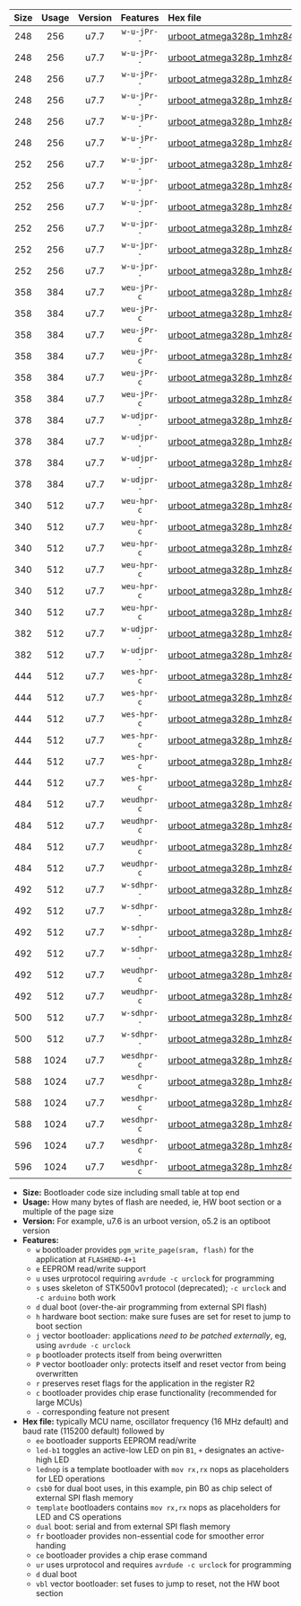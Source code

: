 |Size|Usage|Version|Features|Hex file|
|:-:|:-:|:-:|:-:|:--|
|248|256|u7.7|`w-u-jPr--`|[urboot_atmega328p_1mhz8432_230400bps_led+b1_ur_vbl.hex](https://raw.githubusercontent.com/stefanrueger/urboot.hex/main/mcus/atmega328p/fcpu_1mhz8432/230400_bps/urboot_atmega328p_1mhz8432_230400bps_led+b1_ur_vbl.hex)|
|248|256|u7.7|`w-u-jPr--`|[urboot_atmega328p_1mhz8432_230400bps_led+b5_ur_vbl.hex](https://raw.githubusercontent.com/stefanrueger/urboot.hex/main/mcus/atmega328p/fcpu_1mhz8432/230400_bps/urboot_atmega328p_1mhz8432_230400bps_led+b5_ur_vbl.hex)|
|248|256|u7.7|`w-u-jPr--`|[urboot_atmega328p_1mhz8432_230400bps_led+d5_ur_vbl.hex](https://raw.githubusercontent.com/stefanrueger/urboot.hex/main/mcus/atmega328p/fcpu_1mhz8432/230400_bps/urboot_atmega328p_1mhz8432_230400bps_led+d5_ur_vbl.hex)|
|248|256|u7.7|`w-u-jPr--`|[urboot_atmega328p_1mhz8432_230400bps_led-b1_ur_vbl.hex](https://raw.githubusercontent.com/stefanrueger/urboot.hex/main/mcus/atmega328p/fcpu_1mhz8432/230400_bps/urboot_atmega328p_1mhz8432_230400bps_led-b1_ur_vbl.hex)|
|248|256|u7.7|`w-u-jPr--`|[urboot_atmega328p_1mhz8432_230400bps_led-d5_ur_vbl.hex](https://raw.githubusercontent.com/stefanrueger/urboot.hex/main/mcus/atmega328p/fcpu_1mhz8432/230400_bps/urboot_atmega328p_1mhz8432_230400bps_led-d5_ur_vbl.hex)|
|248|256|u7.7|`w-u-jPr--`|[urboot_atmega328p_1mhz8432_230400bps_lednop_ur_vbl.hex](https://raw.githubusercontent.com/stefanrueger/urboot.hex/main/mcus/atmega328p/fcpu_1mhz8432/230400_bps/urboot_atmega328p_1mhz8432_230400bps_lednop_ur_vbl.hex)|
|252|256|u7.7|`w-u-jpr--`|[urboot_atmega328p_1mhz8432_230400bps_led+b1_fr_ur_vbl.hex](https://raw.githubusercontent.com/stefanrueger/urboot.hex/main/mcus/atmega328p/fcpu_1mhz8432/230400_bps/urboot_atmega328p_1mhz8432_230400bps_led+b1_fr_ur_vbl.hex)|
|252|256|u7.7|`w-u-jpr--`|[urboot_atmega328p_1mhz8432_230400bps_led+b5_fr_ur_vbl.hex](https://raw.githubusercontent.com/stefanrueger/urboot.hex/main/mcus/atmega328p/fcpu_1mhz8432/230400_bps/urboot_atmega328p_1mhz8432_230400bps_led+b5_fr_ur_vbl.hex)|
|252|256|u7.7|`w-u-jpr--`|[urboot_atmega328p_1mhz8432_230400bps_led+d5_fr_ur_vbl.hex](https://raw.githubusercontent.com/stefanrueger/urboot.hex/main/mcus/atmega328p/fcpu_1mhz8432/230400_bps/urboot_atmega328p_1mhz8432_230400bps_led+d5_fr_ur_vbl.hex)|
|252|256|u7.7|`w-u-jpr--`|[urboot_atmega328p_1mhz8432_230400bps_led-b1_fr_ur_vbl.hex](https://raw.githubusercontent.com/stefanrueger/urboot.hex/main/mcus/atmega328p/fcpu_1mhz8432/230400_bps/urboot_atmega328p_1mhz8432_230400bps_led-b1_fr_ur_vbl.hex)|
|252|256|u7.7|`w-u-jpr--`|[urboot_atmega328p_1mhz8432_230400bps_led-d5_fr_ur_vbl.hex](https://raw.githubusercontent.com/stefanrueger/urboot.hex/main/mcus/atmega328p/fcpu_1mhz8432/230400_bps/urboot_atmega328p_1mhz8432_230400bps_led-d5_fr_ur_vbl.hex)|
|252|256|u7.7|`w-u-jpr--`|[urboot_atmega328p_1mhz8432_230400bps_lednop_fr_ur_vbl.hex](https://raw.githubusercontent.com/stefanrueger/urboot.hex/main/mcus/atmega328p/fcpu_1mhz8432/230400_bps/urboot_atmega328p_1mhz8432_230400bps_lednop_fr_ur_vbl.hex)|
|358|384|u7.7|`weu-jPr-c`|[urboot_atmega328p_1mhz8432_230400bps_ee_led+b1_fr_ce_ur_vbl.hex](https://raw.githubusercontent.com/stefanrueger/urboot.hex/main/mcus/atmega328p/fcpu_1mhz8432/230400_bps/urboot_atmega328p_1mhz8432_230400bps_ee_led+b1_fr_ce_ur_vbl.hex)|
|358|384|u7.7|`weu-jPr-c`|[urboot_atmega328p_1mhz8432_230400bps_ee_led+b5_fr_ce_ur_vbl.hex](https://raw.githubusercontent.com/stefanrueger/urboot.hex/main/mcus/atmega328p/fcpu_1mhz8432/230400_bps/urboot_atmega328p_1mhz8432_230400bps_ee_led+b5_fr_ce_ur_vbl.hex)|
|358|384|u7.7|`weu-jPr-c`|[urboot_atmega328p_1mhz8432_230400bps_ee_led+d5_fr_ce_ur_vbl.hex](https://raw.githubusercontent.com/stefanrueger/urboot.hex/main/mcus/atmega328p/fcpu_1mhz8432/230400_bps/urboot_atmega328p_1mhz8432_230400bps_ee_led+d5_fr_ce_ur_vbl.hex)|
|358|384|u7.7|`weu-jPr-c`|[urboot_atmega328p_1mhz8432_230400bps_ee_led-b1_fr_ce_ur_vbl.hex](https://raw.githubusercontent.com/stefanrueger/urboot.hex/main/mcus/atmega328p/fcpu_1mhz8432/230400_bps/urboot_atmega328p_1mhz8432_230400bps_ee_led-b1_fr_ce_ur_vbl.hex)|
|358|384|u7.7|`weu-jPr-c`|[urboot_atmega328p_1mhz8432_230400bps_ee_led-d5_fr_ce_ur_vbl.hex](https://raw.githubusercontent.com/stefanrueger/urboot.hex/main/mcus/atmega328p/fcpu_1mhz8432/230400_bps/urboot_atmega328p_1mhz8432_230400bps_ee_led-d5_fr_ce_ur_vbl.hex)|
|358|384|u7.7|`weu-jPr-c`|[urboot_atmega328p_1mhz8432_230400bps_ee_lednop_fr_ce_ur_vbl.hex](https://raw.githubusercontent.com/stefanrueger/urboot.hex/main/mcus/atmega328p/fcpu_1mhz8432/230400_bps/urboot_atmega328p_1mhz8432_230400bps_ee_lednop_fr_ce_ur_vbl.hex)|
|378|384|u7.7|`w-udjpr--`|[urboot_atmega328p_1mhz8432_230400bps_led+b1_csb0_dual_ur_vbl.hex](https://raw.githubusercontent.com/stefanrueger/urboot.hex/main/mcus/atmega328p/fcpu_1mhz8432/230400_bps/urboot_atmega328p_1mhz8432_230400bps_led+b1_csb0_dual_ur_vbl.hex)|
|378|384|u7.7|`w-udjpr--`|[urboot_atmega328p_1mhz8432_230400bps_led+d5_csb0_dual_ur_vbl.hex](https://raw.githubusercontent.com/stefanrueger/urboot.hex/main/mcus/atmega328p/fcpu_1mhz8432/230400_bps/urboot_atmega328p_1mhz8432_230400bps_led+d5_csb0_dual_ur_vbl.hex)|
|378|384|u7.7|`w-udjpr--`|[urboot_atmega328p_1mhz8432_230400bps_led-b1_csb0_dual_ur_vbl.hex](https://raw.githubusercontent.com/stefanrueger/urboot.hex/main/mcus/atmega328p/fcpu_1mhz8432/230400_bps/urboot_atmega328p_1mhz8432_230400bps_led-b1_csb0_dual_ur_vbl.hex)|
|378|384|u7.7|`w-udjpr--`|[urboot_atmega328p_1mhz8432_230400bps_led-d5_csb0_dual_ur_vbl.hex](https://raw.githubusercontent.com/stefanrueger/urboot.hex/main/mcus/atmega328p/fcpu_1mhz8432/230400_bps/urboot_atmega328p_1mhz8432_230400bps_led-d5_csb0_dual_ur_vbl.hex)|
|340|512|u7.7|`weu-hpr-c`|[urboot_atmega328p_1mhz8432_230400bps_ee_led+b1_fr_ce_ur.hex](https://raw.githubusercontent.com/stefanrueger/urboot.hex/main/mcus/atmega328p/fcpu_1mhz8432/230400_bps/urboot_atmega328p_1mhz8432_230400bps_ee_led+b1_fr_ce_ur.hex)|
|340|512|u7.7|`weu-hpr-c`|[urboot_atmega328p_1mhz8432_230400bps_ee_led+b5_fr_ce_ur.hex](https://raw.githubusercontent.com/stefanrueger/urboot.hex/main/mcus/atmega328p/fcpu_1mhz8432/230400_bps/urboot_atmega328p_1mhz8432_230400bps_ee_led+b5_fr_ce_ur.hex)|
|340|512|u7.7|`weu-hpr-c`|[urboot_atmega328p_1mhz8432_230400bps_ee_led+d5_fr_ce_ur.hex](https://raw.githubusercontent.com/stefanrueger/urboot.hex/main/mcus/atmega328p/fcpu_1mhz8432/230400_bps/urboot_atmega328p_1mhz8432_230400bps_ee_led+d5_fr_ce_ur.hex)|
|340|512|u7.7|`weu-hpr-c`|[urboot_atmega328p_1mhz8432_230400bps_ee_led-b1_fr_ce_ur.hex](https://raw.githubusercontent.com/stefanrueger/urboot.hex/main/mcus/atmega328p/fcpu_1mhz8432/230400_bps/urboot_atmega328p_1mhz8432_230400bps_ee_led-b1_fr_ce_ur.hex)|
|340|512|u7.7|`weu-hpr-c`|[urboot_atmega328p_1mhz8432_230400bps_ee_led-d5_fr_ce_ur.hex](https://raw.githubusercontent.com/stefanrueger/urboot.hex/main/mcus/atmega328p/fcpu_1mhz8432/230400_bps/urboot_atmega328p_1mhz8432_230400bps_ee_led-d5_fr_ce_ur.hex)|
|340|512|u7.7|`weu-hpr-c`|[urboot_atmega328p_1mhz8432_230400bps_ee_lednop_fr_ce_ur.hex](https://raw.githubusercontent.com/stefanrueger/urboot.hex/main/mcus/atmega328p/fcpu_1mhz8432/230400_bps/urboot_atmega328p_1mhz8432_230400bps_ee_lednop_fr_ce_ur.hex)|
|382|512|u7.7|`w-udjpr--`|[urboot_atmega328p_1mhz8432_230400bps_led+b1_csd5_dual_ur_vbl.hex](https://raw.githubusercontent.com/stefanrueger/urboot.hex/main/mcus/atmega328p/fcpu_1mhz8432/230400_bps/urboot_atmega328p_1mhz8432_230400bps_led+b1_csd5_dual_ur_vbl.hex)|
|382|512|u7.7|`w-udjpr--`|[urboot_atmega328p_1mhz8432_230400bps_template_dual_ur_vbl.hex](https://raw.githubusercontent.com/stefanrueger/urboot.hex/main/mcus/atmega328p/fcpu_1mhz8432/230400_bps/urboot_atmega328p_1mhz8432_230400bps_template_dual_ur_vbl.hex)|
|444|512|u7.7|`wes-hpr-c`|[urboot_atmega328p_1mhz8432_230400bps_ee_led+b1_fr_ce.hex](https://raw.githubusercontent.com/stefanrueger/urboot.hex/main/mcus/atmega328p/fcpu_1mhz8432/230400_bps/urboot_atmega328p_1mhz8432_230400bps_ee_led+b1_fr_ce.hex)|
|444|512|u7.7|`wes-hpr-c`|[urboot_atmega328p_1mhz8432_230400bps_ee_led+b5_fr_ce.hex](https://raw.githubusercontent.com/stefanrueger/urboot.hex/main/mcus/atmega328p/fcpu_1mhz8432/230400_bps/urboot_atmega328p_1mhz8432_230400bps_ee_led+b5_fr_ce.hex)|
|444|512|u7.7|`wes-hpr-c`|[urboot_atmega328p_1mhz8432_230400bps_ee_led+d5_fr_ce.hex](https://raw.githubusercontent.com/stefanrueger/urboot.hex/main/mcus/atmega328p/fcpu_1mhz8432/230400_bps/urboot_atmega328p_1mhz8432_230400bps_ee_led+d5_fr_ce.hex)|
|444|512|u7.7|`wes-hpr-c`|[urboot_atmega328p_1mhz8432_230400bps_ee_led-b1_fr_ce.hex](https://raw.githubusercontent.com/stefanrueger/urboot.hex/main/mcus/atmega328p/fcpu_1mhz8432/230400_bps/urboot_atmega328p_1mhz8432_230400bps_ee_led-b1_fr_ce.hex)|
|444|512|u7.7|`wes-hpr-c`|[urboot_atmega328p_1mhz8432_230400bps_ee_led-d5_fr_ce.hex](https://raw.githubusercontent.com/stefanrueger/urboot.hex/main/mcus/atmega328p/fcpu_1mhz8432/230400_bps/urboot_atmega328p_1mhz8432_230400bps_ee_led-d5_fr_ce.hex)|
|444|512|u7.7|`wes-hpr-c`|[urboot_atmega328p_1mhz8432_230400bps_ee_lednop_fr_ce.hex](https://raw.githubusercontent.com/stefanrueger/urboot.hex/main/mcus/atmega328p/fcpu_1mhz8432/230400_bps/urboot_atmega328p_1mhz8432_230400bps_ee_lednop_fr_ce.hex)|
|484|512|u7.7|`weudhpr-c`|[urboot_atmega328p_1mhz8432_230400bps_ee_led+b1_csb0_dual_fr_ce_ur.hex](https://raw.githubusercontent.com/stefanrueger/urboot.hex/main/mcus/atmega328p/fcpu_1mhz8432/230400_bps/urboot_atmega328p_1mhz8432_230400bps_ee_led+b1_csb0_dual_fr_ce_ur.hex)|
|484|512|u7.7|`weudhpr-c`|[urboot_atmega328p_1mhz8432_230400bps_ee_led+d5_csb0_dual_fr_ce_ur.hex](https://raw.githubusercontent.com/stefanrueger/urboot.hex/main/mcus/atmega328p/fcpu_1mhz8432/230400_bps/urboot_atmega328p_1mhz8432_230400bps_ee_led+d5_csb0_dual_fr_ce_ur.hex)|
|484|512|u7.7|`weudhpr-c`|[urboot_atmega328p_1mhz8432_230400bps_ee_led-b1_csb0_dual_fr_ce_ur.hex](https://raw.githubusercontent.com/stefanrueger/urboot.hex/main/mcus/atmega328p/fcpu_1mhz8432/230400_bps/urboot_atmega328p_1mhz8432_230400bps_ee_led-b1_csb0_dual_fr_ce_ur.hex)|
|484|512|u7.7|`weudhpr-c`|[urboot_atmega328p_1mhz8432_230400bps_ee_led-d5_csb0_dual_fr_ce_ur.hex](https://raw.githubusercontent.com/stefanrueger/urboot.hex/main/mcus/atmega328p/fcpu_1mhz8432/230400_bps/urboot_atmega328p_1mhz8432_230400bps_ee_led-d5_csb0_dual_fr_ce_ur.hex)|
|492|512|u7.7|`w-sdhpr--`|[urboot_atmega328p_1mhz8432_230400bps_led+b1_csb0_dual_fr.hex](https://raw.githubusercontent.com/stefanrueger/urboot.hex/main/mcus/atmega328p/fcpu_1mhz8432/230400_bps/urboot_atmega328p_1mhz8432_230400bps_led+b1_csb0_dual_fr.hex)|
|492|512|u7.7|`w-sdhpr--`|[urboot_atmega328p_1mhz8432_230400bps_led+d5_csb0_dual_fr.hex](https://raw.githubusercontent.com/stefanrueger/urboot.hex/main/mcus/atmega328p/fcpu_1mhz8432/230400_bps/urboot_atmega328p_1mhz8432_230400bps_led+d5_csb0_dual_fr.hex)|
|492|512|u7.7|`w-sdhpr--`|[urboot_atmega328p_1mhz8432_230400bps_led-b1_csb0_dual_fr.hex](https://raw.githubusercontent.com/stefanrueger/urboot.hex/main/mcus/atmega328p/fcpu_1mhz8432/230400_bps/urboot_atmega328p_1mhz8432_230400bps_led-b1_csb0_dual_fr.hex)|
|492|512|u7.7|`w-sdhpr--`|[urboot_atmega328p_1mhz8432_230400bps_led-d5_csb0_dual_fr.hex](https://raw.githubusercontent.com/stefanrueger/urboot.hex/main/mcus/atmega328p/fcpu_1mhz8432/230400_bps/urboot_atmega328p_1mhz8432_230400bps_led-d5_csb0_dual_fr.hex)|
|492|512|u7.7|`weudhpr-c`|[urboot_atmega328p_1mhz8432_230400bps_ee_led+b1_csd5_dual_fr_ce_ur.hex](https://raw.githubusercontent.com/stefanrueger/urboot.hex/main/mcus/atmega328p/fcpu_1mhz8432/230400_bps/urboot_atmega328p_1mhz8432_230400bps_ee_led+b1_csd5_dual_fr_ce_ur.hex)|
|492|512|u7.7|`weudhpr-c`|[urboot_atmega328p_1mhz8432_230400bps_ee_template_dual_fr_ce_ur.hex](https://raw.githubusercontent.com/stefanrueger/urboot.hex/main/mcus/atmega328p/fcpu_1mhz8432/230400_bps/urboot_atmega328p_1mhz8432_230400bps_ee_template_dual_fr_ce_ur.hex)|
|500|512|u7.7|`w-sdhpr--`|[urboot_atmega328p_1mhz8432_230400bps_led+b1_csd5_dual_fr.hex](https://raw.githubusercontent.com/stefanrueger/urboot.hex/main/mcus/atmega328p/fcpu_1mhz8432/230400_bps/urboot_atmega328p_1mhz8432_230400bps_led+b1_csd5_dual_fr.hex)|
|500|512|u7.7|`w-sdhpr--`|[urboot_atmega328p_1mhz8432_230400bps_template_dual_fr.hex](https://raw.githubusercontent.com/stefanrueger/urboot.hex/main/mcus/atmega328p/fcpu_1mhz8432/230400_bps/urboot_atmega328p_1mhz8432_230400bps_template_dual_fr.hex)|
|588|1024|u7.7|`wesdhpr-c`|[urboot_atmega328p_1mhz8432_230400bps_ee_led+b1_csb0_dual_fr_ce.hex](https://raw.githubusercontent.com/stefanrueger/urboot.hex/main/mcus/atmega328p/fcpu_1mhz8432/230400_bps/urboot_atmega328p_1mhz8432_230400bps_ee_led+b1_csb0_dual_fr_ce.hex)|
|588|1024|u7.7|`wesdhpr-c`|[urboot_atmega328p_1mhz8432_230400bps_ee_led+d5_csb0_dual_fr_ce.hex](https://raw.githubusercontent.com/stefanrueger/urboot.hex/main/mcus/atmega328p/fcpu_1mhz8432/230400_bps/urboot_atmega328p_1mhz8432_230400bps_ee_led+d5_csb0_dual_fr_ce.hex)|
|588|1024|u7.7|`wesdhpr-c`|[urboot_atmega328p_1mhz8432_230400bps_ee_led-b1_csb0_dual_fr_ce.hex](https://raw.githubusercontent.com/stefanrueger/urboot.hex/main/mcus/atmega328p/fcpu_1mhz8432/230400_bps/urboot_atmega328p_1mhz8432_230400bps_ee_led-b1_csb0_dual_fr_ce.hex)|
|588|1024|u7.7|`wesdhpr-c`|[urboot_atmega328p_1mhz8432_230400bps_ee_led-d5_csb0_dual_fr_ce.hex](https://raw.githubusercontent.com/stefanrueger/urboot.hex/main/mcus/atmega328p/fcpu_1mhz8432/230400_bps/urboot_atmega328p_1mhz8432_230400bps_ee_led-d5_csb0_dual_fr_ce.hex)|
|596|1024|u7.7|`wesdhpr-c`|[urboot_atmega328p_1mhz8432_230400bps_ee_led+b1_csd5_dual_fr_ce.hex](https://raw.githubusercontent.com/stefanrueger/urboot.hex/main/mcus/atmega328p/fcpu_1mhz8432/230400_bps/urboot_atmega328p_1mhz8432_230400bps_ee_led+b1_csd5_dual_fr_ce.hex)|
|596|1024|u7.7|`wesdhpr-c`|[urboot_atmega328p_1mhz8432_230400bps_ee_template_dual_fr_ce.hex](https://raw.githubusercontent.com/stefanrueger/urboot.hex/main/mcus/atmega328p/fcpu_1mhz8432/230400_bps/urboot_atmega328p_1mhz8432_230400bps_ee_template_dual_fr_ce.hex)|

- **Size:** Bootloader code size including small table at top end
- **Usage:** How many bytes of flash are needed, ie, HW boot section or a multiple of the page size
- **Version:** For example, u7.6 is an urboot version, o5.2 is an optiboot version
- **Features:**
  + `w` bootloader provides `pgm_write_page(sram, flash)` for the application at `FLASHEND-4+1`
  + `e` EEPROM read/write support
  + `u` uses urprotocol requiring `avrdude -c urclock` for programming
  + `s` uses skeleton of STK500v1 protocol (deprecated); `-c urclock` and `-c arduino` both work
  + `d` dual boot (over-the-air programming from external SPI flash)
  + `h` hardware boot section: make sure fuses are set for reset to jump to boot section
  + `j` vector bootloader: applications *need to be patched externally*, eg, using `avrdude -c urclock`
  + `p` bootloader protects itself from being overwritten
  + `P` vector bootloader only: protects itself and reset vector from being overwritten
  + `r` preserves reset flags for the application in the register R2
  + `c` bootloader provides chip erase functionality (recommended for large MCUs)
  + `-` corresponding feature not present
- **Hex file:** typically MCU name, oscillator frequency (16 MHz default) and baud rate (115200 default) followed by
  + `ee` bootloader supports EEPROM read/write
  + `led-b1` toggles an active-low LED on pin `B1`, `+` designates an active-high LED
  + `lednop` is a template bootloader with `mov rx,rx` nops as placeholders for LED operations
  + `csb0` for dual boot uses, in this example, pin B0 as chip select of external SPI flash memory
  + `template` bootloaders contains `mov rx,rx` nops as placeholders for LED and CS operations
  + `dual` boot: serial and from external SPI flash memory
  + `fr` bootloader provides non-essential code for smoother error handing
  + `ce` bootloader provides a chip erase command
  + `ur` uses urprotocol and requires `avrdude -c urclock` for programming
  + `d` dual boot
  + `vbl` vector bootloader: set fuses to jump to reset, not the HW boot section
